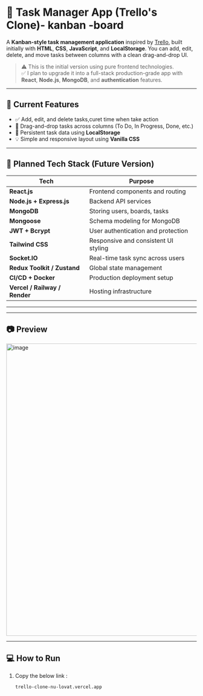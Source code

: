# 📝 Task Manager App (Trello's Clone)- kanban -board

A **Kanban-style task management application** inspired by [Trello](https://trello.com), built initially with **HTML**, **CSS**, **JavaScript**, and **LocalStorage**. You can add, edit, delete, and move tasks between columns with a clean drag-and-drop UI.

> ⚠️ This is the initial version using pure frontend technologies.  
> ✅ I plan to upgrade it into a full-stack production-grade app with **React**, **Node.js**, **MongoDB**, and **authentication** features.

---

## 🌟 Current Features

- ✅ Add, edit, and delete tasks,curet time when take action
- 🔄 Drag-and-drop tasks across columns (To Do, In Progress, Done, etc.)
- 💾 Persistent task data using **LocalStorage**
- 💡 Simple and responsive layout using **Vanilla CSS**

---

## 🚀 Planned Tech Stack (Future Version)

| Tech | Purpose |
|------|---------|
| **React.js** | Frontend components and routing |
| **Node.js + Express.js** | Backend API services |
| **MongoDB** | Storing users, boards, tasks |
| **Mongoose** | Schema modeling for MongoDB |
| **JWT + Bcrypt** | User authentication and protection |
| **Tailwind CSS** | Responsive and consistent UI styling |
| **Socket.IO** | Real-time task sync across users |
| **Redux Toolkit / Zustand** | Global state management |
| **CI/CD + Docker** | Production deployment setup |
| **Vercel / Railway / Render** | Hosting infrastructure |

---


---

## 📷 Preview

<img width="1403" height="772" alt="image" src="https://github.com/user-attachments/assets/ac77e76a-c70a-495b-bad5-e0eed184e8d1" />

---

## 💻 How to Run

1. Copy the below link :
   ```bash
   trello-clone-nu-lovat.vercel.app

